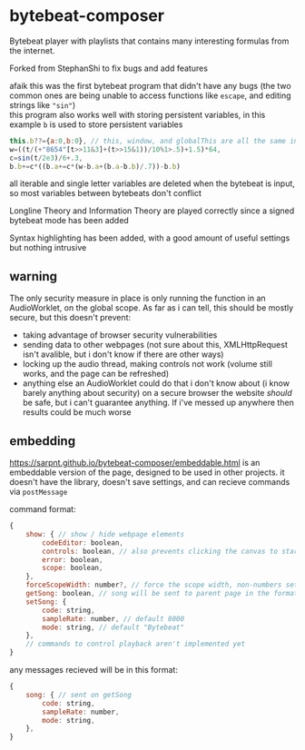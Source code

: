 # bytebeat-composer
Bytebeat player with playlists that contains many interesting formulas from the internet.

Forked from StephanShi to fix bugs and add features

afaik this was the first bytebeat program that didn't have any bugs (the two common ones are being unable to access functions like `escape`, and editing strings like `"sin"`)  
this program also works well with storing persistent variables, in this example `b` is used to store persistent variables
```js
this.b??={a:0,b:0}, // this, window, and globalThis are all the same in this context
w=((t/(+"8654"[t>>11&3]+(t>>15&1))/10%1>.5)+1.5)*64,
c=sin(t/2e3)/6+.3,
b.b+=c*((b.a+=c*(w-b.a+(b.a-b.b)/.7))-b.b)
```
all iterable and single letter variables are deleted when the bytebeat is input, so most variables between bytebeats don't conflict

Longline Theory and Information Theory are played correctly since a signed bytebeat mode has been added

Syntax highlighting has been added, with a good amount of useful settings but nothing intrusive

## warning

The only security measure in place is only running the function in an AudioWorklet, on the global scope.
As far as i can tell, this should be mostly secure, but this doesn't prevent:
- taking advantage of browser security vulnerabilities
- sending data to other webpages (not sure about this, XMLHttpRequest isn't avalible, but i don't know if there are other ways)
- locking up the audio thread, making controls not work (volume still works, and the page can be refreshed)
- anything else an AudioWorklet could do that i don't know about (i know barely anything about security)
on a secure browser the website _should_ be safe, but i can't guarantee anything.
If i've messed up anywhere then results could be much worse

## embedding

https://sarpnt.github.io/bytebeat-composer/embeddable.html is an embeddable version of the page, designed to be used in other projects.
it doesn't have the library, doesn't save settings, and can recieve commands via `postMessage`

command format:
```js
{
	show: { // show / hide webpage elements
		codeEditor: boolean,
		controls: boolean, // also prevents clicking the canvas to start/stop song
		error: boolean,
		scope: boolean,
	},
	forceScopeWidth: number?, // force the scope width, non-numbers set back to auto
	getSong: boolean, // song will be sent to parent page in the format
	setSong: {
		code: string,
		sampleRate: number, // default 8000
		mode: string, // default "Bytebeat"
	},
	// commands to control playback aren't implemented yet
}
```

any messages recieved will be in this format:
```js
{
	song: { // sent on getSong
		code: string,
		sampleRate: number,
		mode: string,
	},
}
```